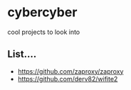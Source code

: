 # cybercyber
cool projects to look into


## List....
- https://github.com/zaproxy/zaproxy
- https://github.com/derv82/wifite2
